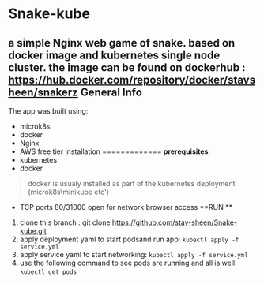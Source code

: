 # Snake-kube

a simple Nginx web game of snake. 
based on docker image and kubernetes single node cluster. 
the image can be found on dockerhub : 
https://hub.docker.com/repository/docker/stavsheen/snakerz
General Info
-------------
The app was built using:
- microk8s
- docker
- Nginx
- AWS free tier
 installation
=============
**prerequisites**:
- kubernetes
- docker
>docker is usualy installed as part of the kubernetes deployment (microk8s\minikube etc')
- TCP ports 80/31000 open for network browser access
**RUN **
1. clone this branch : 
git clone https://github.com/stav-sheen/Snake-kube.git
2. apply deployment yaml to start podsand run app:
`kubectl apply -f service.yml`
3. apply service yaml to start networking:
`kubectl apply -f service.yml`
4. use the following command to see pods are running and all is well:
`kubectl get pods`

